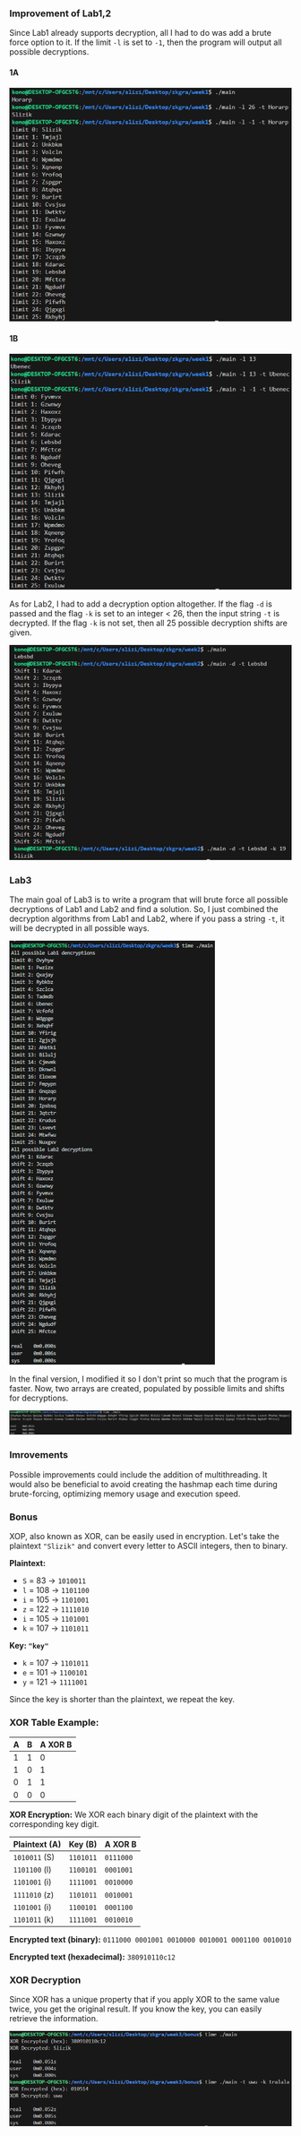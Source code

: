 ### Improvement of Lab1,2
Since Lab1 already supports decryption, all I had to do was add a brute force option to it. If the limit `-l` is set to `-1`, then the program will output all possible decryptions. 

#### 1A
![](/assets/3-1.png)

#### 1B
![](/assets/3-3.png)

As for Lab2, I had to add a decryption option altogether. If the flag `-d` is passed and the flag `-k` is set to an integer < 26, then the input string `-t` is decrypted. If the flag `-k` is not set, then all 25 possible decryption shifts are given.

![](/assets/3-2.png)

### Lab3 
The main goal of Lab3 is to write a program that will brute force all possible decryptions of Lab1 and Lab2 and find a solution. So, I just combined the decryption algorithms from Lab1 and Lab2, where if you pass a string `-t`, it will be decrypted in all possible ways. 

![](/assets/3-4.png)

In the final version, I modified it so I don't print so much that the program is faster. Now, two arrays are created, populated by possible limits and shifts for decryptions.

![](/assets/3-6.png)

### Imrovements
Possible improvements could include the addition of multithreading. It would also be beneficial to avoid creating the hashmap each time during brute-forcing, optimizing memory usage and execution speed.

### Bonus
XOP, also known as XOR, can be easily used in encryption. Let's take the plaintext `"Slizik"` and convert every letter to ASCII integers, then to binary.

**Plaintext:**

- `S` = 83 → `1010011`
- `l` = 108 → `1101100`
- `i` = 105 → `1101001`
- `z` = 122 → `1111010`
- `i` = 105 → `1101001`
- `k` = 107 → `1101011`

**Key: `"key"`**

- `k` = 107 → `1101011`
- `e` = 101 → `1100101`
- `y` = 121 → `1111001`

Since the key is shorter than the plaintext, we repeat the key.

### XOR Table Example:
| **A** | **B** | **A XOR B** |
|-------|-------|-------------|
| 1     | 1     | 0           |
| 1     | 0     | 1           |
| 0     | 1     | 1           |
| 0     | 0     | 0           |

**XOR Encryption:**
We XOR each binary digit of the plaintext with the corresponding key digit.

| **Plaintext (A)** | **Key (B)** | **A XOR B** |
|-------------------|-------------|-------------|
| `1010011` (S)     | `1101011`   | `0111000`   |
| `1101100` (l)     | `1100101`   | `0001001`   |
| `1101001` (i)     | `1111001`   | `0010000`   |
| `1111010` (z)     | `1101011`   | `0010001`   |
| `1101001` (i)     | `1100101`   | `0001100`   |
| `1101011` (k)     | `1111001`   | `0010010`   |

**Encrypted text (binary):** `0111000 0001001 0010000 0010001 0001100 0010010`

**Encrypted text (hexadecimal):** `380910110c12`

### XOR Decryption
Since XOR has a unique property that if you apply XOR to the same value twice, you get the original result. If you know the key, you can easily retrieve the information.

![](/assets/3-5.png)
